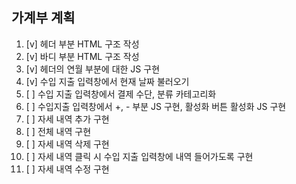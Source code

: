 ## 가계부 계획

1. [v]  헤더 부분 HTML 구조 작성
2. [v]  바디 부분 HTML 구조 작성
3. [v]  헤더의 연월 부분에 대한 JS 구현
4. [v]  수입 지출 입력창에서 현재 날짜 불러오기
5. [ ]  수입 지출 입력창에서 결제 수단, 분류 카테고리화
6. [ ]  수입지출 입력창에서 +, - 부분 JS 구현, 활성화 버튼 활성화 JS 구현
7. [ ]  자세 내역 추가 구현
8. [ ]  전체 내역 구현
9. [ ]  자세 내역 삭제 구현
10. [ ] 자세 내역 클릭 시 수입 지출 입력창에 내역 들어가도록 구현
11. [ ] 자세 내역 수정 구현